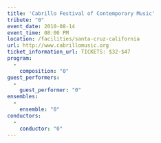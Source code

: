 ```yaml
---
title: 'Cabrillo Festival of Contemporary Music'
tribute: "0"
event_date: 2010-08-14
event_time: 08:00 PM
location: /facilities/santa-cruz-california
url: http://www.cabrillomusic.org
ticket_information_url: TICKETS: $32-$47
program: 
  -
    composition: "0"
guest_performers: 
  -
    guest_performer: "0"
ensembles: 
  -
    ensemble: "0"
conductors: 
  -
    conductor: "0"
---
```

